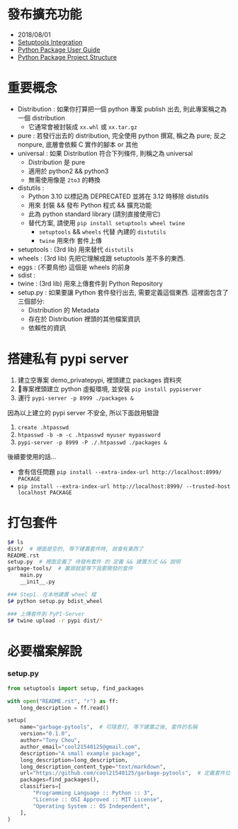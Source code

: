 
# 發布擴充功能

- 2018/08/01
- [Setuptools Integration](https://click.palletsprojects.com/en/7.x/setuptools/)
- [Python Package User Guide](https://packaging.python.org/tutorials/)
- [Python Package Project Structure](https://packaging.python.org/tutorials/packaging-projects/)


# 重要概念

- Distribution : 如果你打算把一個 python 專案 publish 出去, 則此專案稱之為一個 distribution
    - 它通常會被封裝成 `xx.whl` 或 `xx.tar.gz`
- pure         : 若發行出去的 distribution, 完全使用 python 撰寫, 稱之為 pure; 反之 nonpure, 底層會依賴 C 實作的腳本 or 其他
- universal    : 如果 Distribution 符合下列條件, 則稱之為 universal
    - Distribution 是 pure
    - 適用於 python2 && python3
    - 無需使用像是 `2to3` 的轉換
- distutils    :
    - Python 3.10 以標記為 DEPRECATED 並將在 3.12 時移除 distutils
    - 用來 封裝 && 發布 Python 程式 && 擴充功能
    - 此為 python standard library (請別直接使用它)
    - 替代方案, 請使用 `pip install setuptools wheel twine`
        - `setuptools` && `wheels` 代替 內建的 `distutils`
        - `twine` 用來作 套件上傳
- setuptools   : (3rd lib) 用來替代 `distutils`
- wheels       : (3rd lib) 先把它理解成跟 setuptools 差不多的東西.
- eggs         : (不要鳥他) 這個是 wheels 的前身
- sdist        : 
- twine        : (3rd lib) 用來上傳套件到 Python Repository
- setup.py     : 如果要讓 Python 套件發行出去, 需要定義這個東西. 這裡面包含了三個部分:
    - Distribution 的 Metadata
    - 存在於 Distribution 裡頭的其他檔案資訊
    - 依賴性的資訊


# 搭建私有 pypi server

1. 建立空專案 demo_privatepypi, 裡頭建立 packages 資料夾
2. 專案裡頭建立 python 虛擬環境, 並安裝 `pip install pypiserver`
3. 運行 `pypi-server -p 8999 ./packages &`

因為以上建立的 pypi server 不安全, 所以下面啟用驗證

1. `create .htpasswd`
2. `htpasswd -b -m -c .htpasswd myuser mypassword`
3. `pypi-server -p 8999 -P ./.htpasswd ./packages &`

後續要使用的話...

- 會有信任問題 `pip install --extra-index-url http://localhost:8999/ PACKAGE`
- `pip install --extra-index-url http://localhost:8999/ --trusted-host localhost PACKAGE`



# 打包套件

```bash
$# ls
dist/  # 裡面是空的, 等下建置套件時, 就會有東西了
README.rst
setup.py  # 裡面定義了 待發布套件 的 定義 && 建置方式 && 說明
garbage-tools/  # 裏頭就是等下我要開發的套件
    main.py
    __init__.py

### Step1. 在本地建置 wheel 檔
$# python setup.py bdist_wheel

### 上傳套件到 PyPI-Server
$# twine upload -r pypi dist/*
```


# 必要檔案解說

### setup.py

```py
from setuptools import setup, find_packages

with open("README.rst", "r") as ff:
    long_description = ff.read()

setup(
    name="garbage-pytools",  # 可隨意打, 等下建置之後, 套件的名稱
    version="0.1.0",
    author="Tony Chou",
    author_email="cool21540125@gmail.com",
    description="A small example package",
    long_description=long_description,
    long_description_content_type="text/markdown",
    url="https://github.com/cool21540125/garbage-pytools",  # 定義套件位置
    packages=find_packages(),
    classifiers=[
        "Programming Language :: Python :: 3",
        "License :: OSI Approved :: MIT License",
        "Operating System :: OS Independent",
    ],
)
```
